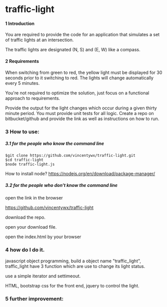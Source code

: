# traffic-light

#### 1 Introduction
You are required to provide the code for an application that simulates a set of traffic lights at
an intersection.

The traffic lights are designated (N, S) and (E, W) like a compass.
#### 2 Requirements
When switching from green to red, the yellow light must be displayed for 30 seconds prior to
it switching to red. The lights will change automatically every 5 minutes.

You're not required to optimize the solution, just focus on a functional approach to
requirements.

Provide the output for the light changes which occur during a given thirty minute period.
You must provide unit tests for all logic.
Create a repo on bitbucket/github and provide the link as well as instructions on how to run.

### 3 How to use:
##### 3.1 for the people who know the command line 
    $git clone https://github.com/vincentywx/traffic-light.git
    $cd traffic-light
    $node traffic-light.js
    
   How to install node?
    https://nodejs.org/en/download/package-manager/
    
##### 3.2 for the people who don't know the command line 
   open the link in the browser
   
   https://github.com/vincentywx/traffic-light
   
   download the repo. 
   
   open your download file.
   
   open the index.html by your browser
   
### 4 how do I do it.
 javascript object programming, build a object name "traffic_light",
 traffic_light have 3 function which are use to change its light status.
 
 use a simple iterator and settimeout.
 
 HTML, bootstrap css for the front end, jquery to control the light.
 
### 5 further improvement:

